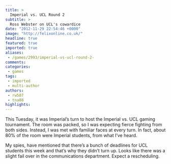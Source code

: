 ```yaml
---
title: >
  Imperial vs. UCL Round 2
subtitle: >
  Ross Webster on UCL's cowardice
date: "2012-11-29 22:54:46 +0000"
image: "http://felixonline.co.uk/"
headline: true
featured: true
imported: true
aliases:
 - /games/2993/imperial-vs-ucl-round-2-
comments:
categories:
 - games
tags:
 - imported
 - multi-author
authors:
 - rw507
 - tna08
highlights:
---
```


This Tuesday, it was Imperial’s turn to host the Imperial vs. UCL gaming tournament. The room was packed, so I was expecting fierce fighting from both sides. Instead, I was met with familiar faces at every turn. In fact, about 80% of the room were Imperial students, from what I’ve heard.

My spies, have mentioned that there’s a bunch of deadlines for UCL students this week and that’s why they didn’t turn up. Looks like there was a slight fail over in the communications department. Expect a rescheduling.
